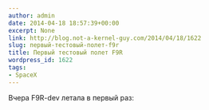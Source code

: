 ```yaml
---
author: admin
date: 2014-04-18 18:57:39+00:00
excerpt: None
link: http://blog.not-a-kernel-guy.com/2014/04/18/1622
slug: первый-тестовый-полет-f9r
title: Первый тестовый полет F9R
wordpress_id: 1622
tags:
- SpaceX
---
```


Вчера F9R-dev летала в первый раз:
